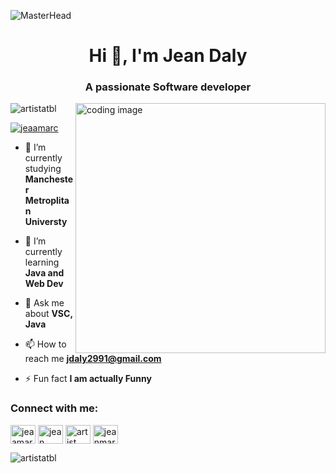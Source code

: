 ![MasterHead](https://previews.123rf.com/images/karpenkoilia/karpenkoilia1806/karpenkoilia180600011/102988806-vector-line-web-concept-for-programming-linear-web-banner-for-coding-.jpg)
<h1 align="center">Hi 👋, I'm Jean Daly</h1>
<h3 align="center">A passionate Software developer</h3>
<img align="right" alt="coding image" width="400" src="https://raw.githubusercontent.com/punitkmryh/punitkmryh/master/Developer.gif">

<p align="left"> <img src="https://komarev.com/ghpvc/?username=artistatbl&label=Profile%20views&color=0e75b6&style=flat" alt="artistatbl" /> </p>

<p align="left"> <a href="https://twitter.com/jeaamarc" target="blank"><img src="https://img.shields.io/twitter/follow/jeaamarc?logo=twitter&style=for-the-badge" alt="jeaamarc" /></a> </p>

- 🔭 I’m currently studying **Manchester Metroplitan Universty**

- 🌱 I’m currently learning **Java and Web Dev**

- 💬 Ask me about **VSC, Java**

- 📫 How to reach me **jdaly2991@gmail.com**

- ⚡ Fun fact **I am actually Funny**

<h3 align="left">Connect with me:</h3>
<p align="left">
<a href="https://twitter.com/jeaamarc" target="blank"><img align="center" src="https://raw.githubusercontent.com/rahuldkjain/github-profile-readme-generator/master/src/images/icons/Social/twitter.svg" alt="jeaamarc" height="30" width="40" /></a>
<a href="https://linkedin.com/in/jean daly" target="blank"><img align="center" src="https://raw.githubusercontent.com/rahuldkjain/github-profile-readme-generator/master/src/images/icons/Social/linked-in-alt.svg" alt="jean daly" height="30" width="40" /></a>
<a href="https://www.youtube.com/c/artist." target="blank"><img align="center" src="https://raw.githubusercontent.com/rahuldkjain/github-profile-readme-generator/master/src/images/icons/Social/youtube.svg" alt="artist." height="30" width="40" /></a>
<a href="https://www.leetcode.com/jeanmarc1" target="blank"><img align="center" src="https://raw.githubusercontent.com/rahuldkjain/github-profile-readme-generator/master/src/images/icons/Social/leet-code.svg" alt="jeanmarc1" height="30" width="40" /></a>
</p>


<p><img align="left" src="https://github-readme-stats.vercel.app/api/top-langs?username=artistatbl&show_icons=true&locale=en&layout=compact" alt="artistatbl" /></p>

